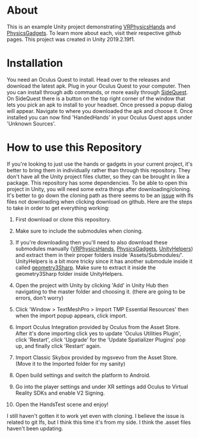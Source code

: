 # About
This is an example Unity project demonstrating [VRPhysicsHands](https://github.com/oxters168/VRPhysicsHands)
and [PhysicsGadgets](https://github.com/oxters168/PhysicsGadgets). To learn more about each, visit their respective
github pages. This project was created in Unity 2019.2.19f1.

# Installation
You need an Oculus Quest to install. Head over to the releases and download the latest apk. Plug in your Oculus Quest
to your computer. Then you can install through adb commands, or more easily through [SideQuest](https://sidequestvr.com).
On SideQuest there is a button on the top right corner of the window that lets you pick an apk to install to your headset.
Once pressed a popup dialog will appear. Navigate to where you downloaded the apk and choose it. Once installed you can now
find 'HandedHands' in your Oculus Quest apps under 'Unknown Sources'.

# How to use this Repository
If you're looking to just use the hands or gadgets in your current project, it's better to bring them in individually rather than through this repository. They don't have all the Unity project files clutter, so they can be brought in like a package. This repository has some dependencies. To be able to open this project in Unity, you will need some extra things after downloading/cloning. It's better to go down the cloning path as there seems to be an [issue](https://github.com/git-lfs/git-lfs/issues/903) with lfs files not downloading when clicking download on github. Here are the steps to take in order to get everything working:

1. First download or clone this repository.

1. Make sure to include the submodules when cloning.

1. If you're downloading then you'll need to also download these submodules manually ([VRPhysicsHands](https://github.com/oxters168/VRPhysicsHands), [PhysicsGadgets](https://github.com/oxters168/PhysicsGadgets), [UnityHelpers](https://github.com/oxters168/UnityHelpers)) and extract them in their proper folders inside 'Assets/Submodules/'. UnityHelpers is a bit more tricky since it has another submodule inside it called [geometry3Sharp](https://github.com/gradientspace/geometry3Sharp/tree/79829341d6c225375128c32cd4720dd48f970c6e). Make sure to extract it inside the geometry3Sharp folder inside UnityHelpers.

1. Open the project with Unity by clicking 'Add' in Unity Hub then navigating to the master folder and choosing it. (there are going to be errors, don't worry)

1. Click 'Window > TextMeshPro > Import TMP Essential Resources' then when the import popup appears, click import.

1. Import Oculus Integration provided by Oculus from the Asset Store. After it's done importing click yes to update 'Oculus Utilities Plugin', click 'Restart', click 'Upgrade' for the 'Update Spatializer Plugins' pop up, and finally click 'Restart' again.

1. Import Classic Skybox provided by mgsvevo from the Asset Store. (Move it to the Imported folder for my sanity)

1. Open build settings and switch the platform to Android.

1. Go into the player settings and under XR settings add Oculus to Virtual Reality SDKs and enable V2 Signing.

1. Open the HandsTest scene and enjoy!

I still haven't gotten it to work yet even with cloning. I believe the issue is related to git lfs, but I think this time it's from my side. I think the .asset files haven't been updating.
